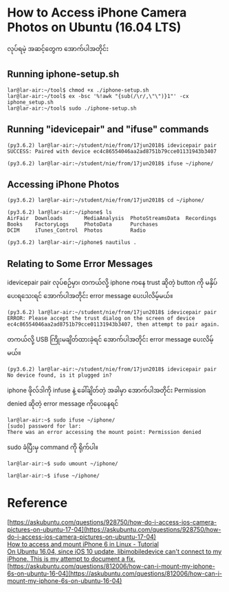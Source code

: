 # How to Access iPhone Camera Photos on Ubuntu (16.04 LTS)

လုပ်ရမဲ့ အဆင့်တွေက အောက်ပါအတိုင်း

## Running iphone-setup.sh

```
lar@lar-air:~/tool$ chmod +x ./iphone-setup.sh 
lar@lar-air:~/tool$ ex -bsc '%!awk "{sub(/\r/,\"\")}1"' -cx iphone_setup.sh
lar@lar-air:~/tool$ sudo ./iphone-setup.sh 
```

## Running "idevicepair" and "ifuse" commands

```
(py3.6.2) lar@lar-air:~/student/nie/from/17jun2018$ idevicepair pair
SUCCESS: Paired with device ec4c86554046aa2ad8751b79cce01131943b3407

(py3.6.2) lar@lar-air:~/student/nie/from/17jun2018$ ifuse ~/iphone/

```

## Accessing iPhone Photos

```
(py3.6.2) lar@lar-air:~/student/nie/from/17jun2018$ cd ~/iphone/

(py3.6.2) lar@lar-air:~/iphone$ ls
AirFair  Downloads       MediaAnalysis  PhotoStreamsData  Recordings
Books    FactoryLogs     PhotoData      Purchases
DCIM     iTunes_Control  Photos         Radio

(py3.6.2) lar@lar-air:~/iphone$ nautilus .
```

## Relating to Some Error Messages

idevicepair pair လုပ်စဉ်မှာ၊ တကယ်လို့ iphone ကနေ trust ဆိုတဲ့ button ကို မနှိပ်ပေးရသေးရင် အောက်ပါအတိုင်း error message ပေးပါလိမ့်မယ်။  

```
(py3.6.2) lar@lar-air:~/student/nie/from/17jun2018$ idevicepair pair
ERROR: Please accept the trust dialog on the screen of device ec4c86554046aa2ad8751b79cce01131943b3407, then attempt to pair again.
```

တကယ်လို့ USB ကြိုးမချိတ်ထားခဲ့ရင် အောက်ပါအတိုင်း error message ပေးလိမ့်မယ်။

```
(py3.6.2) lar@lar-air:~/student/nie/from/17jun2018$ idevicepair pair
No device found, is it plugged in?
```

iphone ဖိုလ်ဒါကို infuse နဲ့ ခေါ်ချိတ်တဲ့ အခါမှာ အောက်ပါအတိုင်း Permission denied ဆိုတဲ့ error message ကိုပေးနေရင်

```
lar@lar-air:~$ sudo ifuse ~/iphone/
[sudo] password for lar: 
There was an error accessing the mount point: Permission denied
```

sudo ခံပြီးမှ command ကို ရိုက်ပါ။  

```
lar@lar-air:~$ sudo umount ~/iphone/

lar@lar-air:~$ ifuse ~/iphone/
```

# Reference

[https://askubuntu.com/questions/928750/how-do-i-access-ios-camera-pictures-on-ubuntu-17-04](https://askubuntu.com/questions/928750/how-do-i-access-ios-camera-pictures-on-ubuntu-17-04)  
[How to access and mount iPhone 6 in Linux - Tutorial](https://www.dedoimedo.com/computers/linux-iphone-6.html)  
[On Ubuntu 16.04, since iOS 10 update, libimobiledevice can't connect to my iPhone. This is my attempt to document a fix.](https://gist.github.com/samrocketman/70dff6ebb18004fc37dc5e33c259a0fc)  
[https://askubuntu.com/questions/812006/how-can-i-mount-my-iphone-6s-on-ubuntu-16-04](https://askubuntu.com/questions/812006/how-can-i-mount-my-iphone-6s-on-ubuntu-16-04)  
